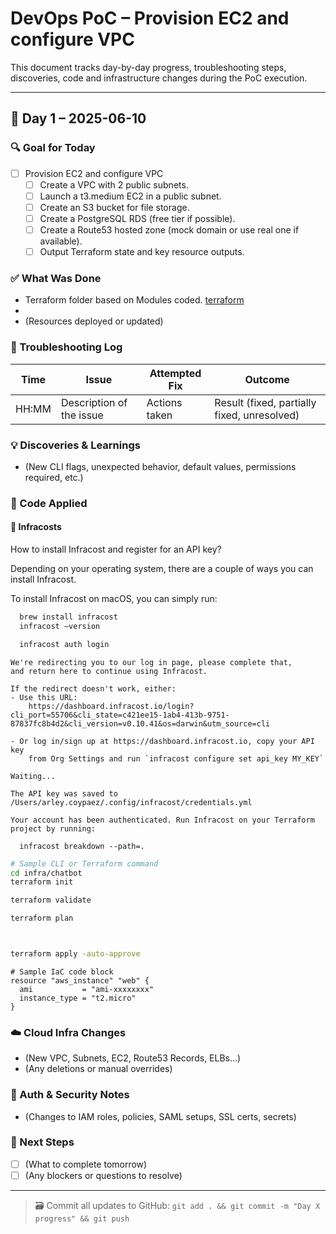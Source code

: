 # DevOps PoC – Provision EC2 and configure VPC

This document tracks day-by-day progress, troubleshooting steps, discoveries, code and infrastructure changes during the PoC execution.

---

## 📅 Day 1 – 2025-06-10

### 🔍 Goal for Today
- [ ] Provision EC2 and configure VPC
  - [ ] Create a VPC with 2 public subnets.
  - [ ] Launch a t3.medium EC2 in a public subnet.
  - [ ] Create an S3 bucket for file storage.
  - [ ] Create a PostgreSQL RDS (free tier if possible).
  - [ ] Create a Route53 hosted zone (mock domain or use real one if available).
  - [ ] Output Terraform state and key resource outputs.

### ✅ What Was Done
- Terraform folder based on Modules coded. [terraform](../infra/chatbot/main.tf)
- 
- (Resources deployed or updated)

### 🐞 Troubleshooting Log
| Time | Issue | Attempted Fix | Outcome |
|------|-------|----------------|---------|
| HH:MM | Description of the issue | Actions taken | Result (fixed, partially fixed, unresolved) |

### 💡 Discoveries & Learnings
- (New CLI flags, unexpected behavior, default values, permissions required, etc.)

### 💾 Code Applied

#### 🤑 Infracosts

How to install Infracost and register for an API key?

Depending on your operating system, there are a couple of ways you can install Infracost.

To install Infracost on macOS, you can simply run:
```bash
  brew install infracost
  infracost –version

  infracost auth login
```
```log
We're redirecting you to our log in page, please complete that,
and return here to continue using Infracost.

If the redirect doesn't work, either:
- Use this URL:
    https://dashboard.infracost.io/login?cli_port=55706&cli_state=c421ee15-1ab4-413b-9751-87837fc8b4d2&cli_version=v0.10.41&os=darwin&utm_source=cli

- Or log in/sign up at https://dashboard.infracost.io, copy your API key
    from Org Settings and run `infracost configure set api_key MY_KEY`

Waiting...

The API key was saved to /Users/arley.coypaez/.config/infracost/credentials.yml

Your account has been authenticated. Run Infracost on your Terraform project by running:

  infracost breakdown --path=.
```


```bash
# Sample CLI or Terraform command
cd infra/chatbot
terraform init

terraform validate

terraform plan



terraform apply -auto-approve 
```
```hcl
# Sample IaC code block
resource "aws_instance" "web" {
  ami           = "ami-xxxxxxxx"
  instance_type = "t2.micro"
}
```

### ☁️ Cloud Infra Changes
- (New VPC, Subnets, EC2, Route53 Records, ELBs...)
- (Any deletions or manual overrides)

### 🔐 Auth & Security Notes
- (Changes to IAM roles, policies, SAML setups, SSL certs, secrets)

### 📌 Next Steps
- [ ] (What to complete tomorrow)
- [ ] (Any blockers or questions to resolve)

---

> 🗃️ Commit all updates to GitHub: `git add . && git commit -m "Day X progress" && git push`

